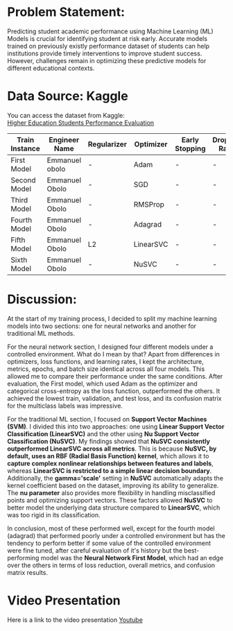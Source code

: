 # Problem Statement:
Predicting student academic performance using Machine Learning (ML) Models is crucial for identifying student at risk early. Accurate models trained on previously existly performance dataset of students can help institutions provide timely interventions to improve student success. However, challenges remain in optimizing these predictive models for different educational contexts.

# Data Source: Kaggle 
You can access the dataset from Kaggle:  
[Higher Education Students Performance Evaluation](https://www.kaggle.com/datasets/csafrit2/higher-education-students-performance-evaluation?select=student_prediction.csv)



| **Train Instance** | **Engineer Name** | **Regularizer** | **Optimizer** | **Early Stopping** | **Dropout Rate** | **Accuracy** | **F1 Score** | **Recall** | **Precision** | **Train Loss** | **Val Loss** | **Test Loss** | **Epochs** |  
|--------------------|------------------|---------------|-------------|----------------|--------------|-----------|---------|--------|-----------|------------|-----------|-----------|--------|  
| First Model       | Emmanuel obolo    | -             | Adam        | -              | -            | 0.9813    | 0.9813  | 0.9813 | 0.9839    | 0.0467     | 0.0775    | 0.0938    | 30     |  
| Second Model      | Emmanuel Obolo    | -             | SGD         | -              | -            | 0.8628    | 0.8610  | 0.8149 | 0.9013    | 0.3850     | 0.4058    | 0.4201    | 30     |  
| Third Model       | Emmanuel Obolo    | -             | RMSProp     | -              | -            | 0.9800    | 0.9800  | 0.9800 | 0.9803    | 0.0527     | 0.0820    | 0.1210    | 30     |
| Fourth Model      | Emmanuel Obolo    | -             | Adagrad     | -              | -            | 0.3688    | 0.3398  | 0.3688 | 0.3855    | 1.7644     | 1.7453    | 1.7393    | 30     |  
| Fifth Model       | Emmanuel Obolo    | L2            | LinearSVC   | -              | -            | 0.7883    | 0.7786  | 0.7882 | 0.7859    | -          | -         | -         | 1000   |  
| Sixth Model       | Emmanuel Obolo    | -             | NuSVC       | -              | -            | 0.9680    | 0.9679  | 0.9680 | 0.9681    | -          | -         | -         | Unlimited |  


# Discussion:
At the start of my training process, I decided to split my machine learning models into two sections: one for neural networks and another for traditional ML methods.  

For the neural network section, I designed four different models under a controlled environment. What do I mean by that? Apart from differences in optimizers, loss functions, and learning rates, I kept the architecture, metrics, epochs, and batch size identical across all four models. This allowed me to compare their performance under the same conditions. After evaluation, the First model, which used Adam as the optimizer and categorical cross-entropy as the loss function, outperformed the others. It achieved the lowest train, validation, and test loss, and its confusion matrix for the multiclass labels was impressive.  

For the traditional ML section, I focused on **Support Vector Machines (SVM)**. I divided this into two approaches: one using **Linear Support Vector Classification (LinearSVC)** and the other using **Nu Support Vector Classification (NuSVC)**. My findings showed that **NuSVC consistently outperformed LinearSVC across all metrics**. This is because **NuSVC, by default, uses an RBF (Radial Basis Function) kernel**, which allows it to **capture complex nonlinear relationships between features and labels**, whereas **LinearSVC is restricted to a simple linear decision boundary**. Additionally, the **gamma='scale'** setting in **NuSVC** automatically adapts the kernel coefficient based on the dataset, improving its ability to generalize. The **nu parameter** also provides more flexibility in handling misclassified points and optimizing support vectors. These factors allowed **NuSVC** to better model the underlying data structure compared to **LinearSVC**, which was too rigid in its classification.  

In conclusion, most of these performed well, except for the fourth model (adagrad) that performed poorly under a controlled environment but has the tendency to perform better if some value of the controlled environment were fine tuned, after careful evaluation of it's history  but the best-performing model was the **Neural Network First Model**, which had an edge over the others in terms of loss reduction, overall metrics, and confusion matrix results.


# Video Presentation
Here is a link to the video presentation [Youtube](https://youtu.be/KXc7wgUH644)